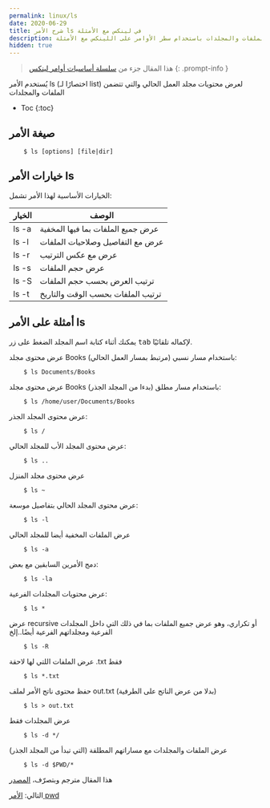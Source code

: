 ```yaml
---
permalink: linux/ls
date: 2020-06-29
title: شرح الأمر ls في لينكس مع الأمثلة
description: شرح كيفية استعراض الملفات والمجلدات باستخدام سطر الأوامر على اللينكس مع الأمثلة
hidden: true
---
```




> هذا المقال جزء من [سلسلة أساسيات أوامر لينكس](/linux/intro)
{: .prompt-info }

يُستخدم الأمر ls (اختصارًا لـ list) لعرض محتويات مجلد العمل الحالي والتي تتضمن الملفات والمجلدات

* Toc
{:toc}

## صيغة الأمر

        $ ls [options] [file|dir]


## خيارات الأمر ls

الخيارات الأساسية لهذا الأمر تشمل:

| الخيار | الوصف
| --- | ---
| ls -a| عرض جميع الملفات بما فيها المخفية
| ls -l| عرض مع التفاصيل وصلاحيات الملفات
| ls -r| عرض مع عكس الترتيب
| ls -s| عرض حجم الملفات
| ls -S| ترتيب العرض بحسب حجم الملفات
| ls -t| ترتيب الملفات بحسب الوقت والتاريخ


## أمثلة على الأمر ls

يمكنك أثناء كتابة اسم المجلد الضغط على زر <kbd>tab</kbd> لإكماله تلقائيًا.

عرض محتوى مجلد Books باستخدام مسار نسبي (مرتبط بمسار العمل الحالي):

        $ ls Documents/Books

عرض محتوى مجلد Books باستخدام مسار مطلق (بدءا من المجلد الجذر):

        $ ls /home/user/Documents/Books

عرض محتوى المجلد الجذر:

        $ ls /

عرض محتوى المجلد الأب للمجلد الحالي:

        $ ls ..

عرض محتوى مجلد المنزل

        $ ls ~

عرض محتوى المجلد الحالي بتفاصيل موسعة:

        $ ls -l

عرض الملفات المخفية أيضا للمجلد الحالي

        $ ls -a

دمج الأمرين السابقين مع بعض:

        $ ls -la

عرض محتويات المجلدات الفرعية:

        $ ls *

عرض recursive أو تكراري، وهو عرض جميع الملفات بما في ذلك التي داخل المجلدات الفرعية ومجلداتهم الفرعية أيضًا..إلخ

        $ ls -R

عرض الملفات اللتي لها لاحقة .txt فقط

        $ ls *.txt

حفظ محتوى ناتج الأمر لملف out.txt (بدلا من عرض الناتج على الطرفية)

        $ ls > out.txt

عرض المجلدات فقط

        $ ls -d */

عرض الملفات والمجلدات مع مساراتهم المطلقة (التي تبدأ من المجلد الجذر)

        $ ls -d $PWD/*



هذا المقال مترجم وبتصرّف، [المصدر](https://www.rapidtables.com/code/linux/ls.html)

التالي: [الأمر pwd](/linux/pwd)


